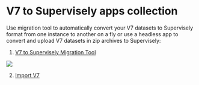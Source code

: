 # V7 to Supervisely apps collection

Use migration tool to automatically convert your V7 datasets to Supervisely format from one instance to another on a fly or use a headless app to convert and upload V7 datasets in zip archives to Supervisely:

1. [V7 to Supervisely Migration Tool](./migration_tool/README.md)

<img src="https://github-production-user-asset-6210df.s3.amazonaws.com/118521851/281424859-d9f20935-b6b1-4653-b676-0e590cf1ee91.png"/>

2. [Import V7](./import_v7/README.md)

<img src=""/>
